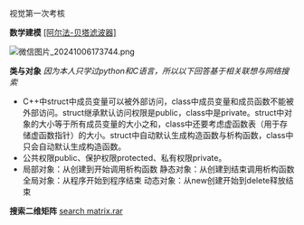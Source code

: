 视觉第一次考核

**数学建模**
[[阿尔法-贝塔滤波器]](https://blog.csdn.net/qq_42046837/article/details/130395840?ops_request_misc=%257B%2522request%255Fid%2522%253A%2522240E1DA1-CBE6-4F38-8523-80C669D43131%2522%252C%2522scm%2522%253A%252220140713.130102334..%2522%257D&request_id=240E1DA1-CBE6-4F38-8523-80C669D43131&biz_id=0&utm_medium=distribute.pc_search_result.none-task-blog-2~all~baidu_landing_v2~default-5-130395840-null-null.142^v100^pc_search_result_base1&utm_term=%E9%98%BF%E5%B0%94%E6%B3%95-%E8%B4%9D%E5%A1%94%E6%BB%A4%E6%B3%A2%E5%99%A8&spm=1018.2226.3001.4187)


![微信图片_20241006173744.png](resources/fd5fd9b3f4a24fad9537350b6ca7d09e.png)



**类与对象**
*因为本人只学过python和C语言，所以以下回答基于相关联想与网络搜索*
- C++中struct中成员变量可以被外部访问，class中成员变量和成员函数不能被外部访问。struct继承默认访问权限是public，class中是private。struct中对象的大小等于所有成员变量的大小之和，class中还要考虑虚函数表（用于存储虚函数指针）的大小。struct中自动默认生成构造函数与析构函数，class中只会自动默认生成构造函数。
- 公共权限public、保护权限protected、私有权限private。
- 局部对象：从创建到开始调用析构函数
静态对象：从创建到结束调用析构函数
全局对象：从程序开始到程序结束
动态对象：从new创建开始到delete释放结束

**搜索二维矩阵**
[search matrix.rar](resources/8f05f29082544805b27214d2a31a6239.rar)



